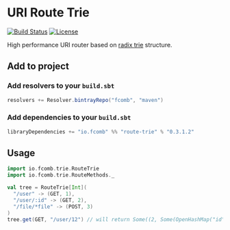 # URI Route Trie

[![Build Status](https://travis-ci.org/fcomb/route-trie.svg?branch=develop)](https://travis-ci.org/fcomb/route-trie)
[![License](https://img.shields.io/:license-MIT-green.svg)](http://opensource.org/licenses/MIT)

High performance URI router based on [radix trie](https://en.wikipedia.org/wiki/Radix_tree) structure.

## Add to project

### Add resolvers to your `build.sbt`

```scala
resolvers += Resolver.bintrayRepo("fcomb", "maven")
```

### Add dependencies to your `build.sbt`

```scala
libraryDependencies += "io.fcomb" %% "route-trie" % "0.3.1.2"
```

## Usage

```scala
import io.fcomb.trie.RouteTrie
import io.fcomb.trie.RouteMethods._

val tree = RouteTrie[Int](
  "/user" -> (GET, 1),
  "/user/:id" -> (GET, 2),
  "/file/*file" -> (POST, 3)
)
tree.get(GET, "/user/12") // will return Some((2, Some(OpenHashMap("id" -> "12"))))
```
